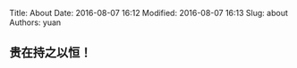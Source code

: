 Title: About
Date: 2016-08-07 16:12
Modified: 2016-08-07 16:13
Slug: about
Authors: yuan

## 贵在持之以恒！

